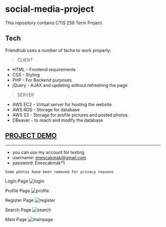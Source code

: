 # social-media-project

This repository contains CTIS 256 Term Project.

## Tech

Friendhub uses a number of techs to work properly:
> CLIENT
- HTML - Frontend requirements
- CSS - Styling
- PHP - For Backend purposes
- jQuery -  AJAX and updating without refreshing the page
> SERVER
- AWS EC2 - Virtual server for hosting the website
- AWS RDS - Storage for database
- AWS S3 - Storage for profile pictures and posted photos 
- DBeaver - to reach and modify the database

## [PROJECT DEMO](https://friendhub.enescakmak.dev/login.php)
<hr>

- you can use my account for testing
- username: enescakmak@gmail.com
- password: Enescakmak*1

` Some photos have been removed for privacy reasons `


Login Page
![login](https://github.com/cakmakenes/social-media-project/assets/106914735/af22d2c1-a377-4d0d-892d-b1cd95e447d6)

Profile Page
![profile](https://github.com/cakmakenes/social-media-project/assets/106914735/c2406e1e-dfaf-4b7c-886e-03593eca06ff)

Register Page
![register](https://github.com/cakmakenes/social-media-project/assets/106914735/db60d6e5-dec9-4953-87a5-c7c583b97450)

Search Page
![search](https://github.com/cakmakenes/social-media-project/assets/106914735/25f6751c-a10d-462e-a043-b5bded4770f2)

Main Page
![mainpage](https://github.com/cakmakenes/social-media-project/assets/106914735/e68d75cf-70b6-42f3-ab8e-e14e13de2968)

